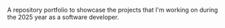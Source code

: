 A repository portfolio to showcase the projects that I'm working on during the 2025 year as a software developer.
